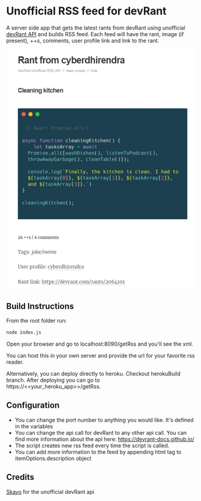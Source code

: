 # Unofficial RSS feed for devRant

A server side app that gets the latest rants from devRant using unofficial [devRant API](https://devrant-docs.github.io/) and builds RSS feed. Each feed will have the rant, image (if present), ++s, comments, user profile link and link to the rant.

![Screenshot](screenshot.png?raw=true)

## Build Instructions
From the root folder run:

```bash
node index.js
```

Open your browser and go to localhost:8090/getRss and you'll see the xml. 

You can host this in your own server and provide the url for your favorite rss reader.

Alternatively, you can deploy directly to heroku. Checkout herokuBuild branch. After deploying you can go to https://<<your_heroku_app>>/getRss.

## Configuration
* You can change the port number to anything you would like. It's defined in the variables
* You can change the api call for devRant to any other api call. You can find more information about the api here: https://devrant-docs.github.io/
* The script creates new rss feed every time the script is called.
* You can add more information to the feed by appending html tag to itemOptions.description object

## Credits
[Skayo](https://github.com/Skayo) for the unofficial devRant api 
